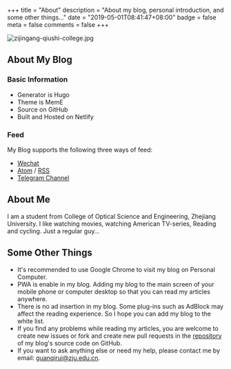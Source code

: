 +++
title = "About"
description = "About my blog, personal introduction, and some other things…"
date = "2019-05-01T08:41:47+08:00"
badge = false
meta = false
comments = false
+++

![zijingang-qiushi-college.jpg](/images/zijingang-qiushi-college.jpg "Zijingang Campus of Zhejiang University · Qiushi College")

## About My Blog

### Basic Information

+ Generator is Hugo
+ Theme is MemE
+ Source on GitHub
+ Built and Hosted on Netlify

### Feed

My Blog supports the following three ways of feed:

+ <a href="/images/wechat-official-accounts.svg" target="_blank">Wechat</a>
+ <a href="/atom.xml" target="_blank">Atom</a> / <a href="/rss.xml" target="_blank">RSS</a>
+ [Telegram Channel](https://t.me/guanqr)

## About Me

I am a student from College of Optical Science and Engineering, Zhejiang University. I like watching movies, watching American TV-series, Reading and cycling. Just a regular guy…

## Some Other Things

+ It's recommended to use Google Chrome to visit my blog on Personal Computer.
+ PWA is enable in my blog. Adding  my blog to the main screen of your mobile phone or computer desktop so that you can read my articles anywhere.
+ There is no ad insertion in my blog. Some plug-ins such as AdBlock may affect the reading experience. So I hope you can add my blog to the white list. 
+ If you find any problems while reading my articles, you are welcome to create new issues or fork and create new pull requests in the [repository](https://github.com/guanqr/blog) of my blog's source code on GitHub.
+ If you want to ask anything else or need my help, please contact me by email: [guanqirui@zju.edu.cn](mailto:guanqirui@zju.edu.cn).